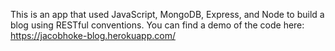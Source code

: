 This is an app that used JavaScript, MongoDB, Express, and Node to build a blog using RESTful conventions.
You can find a demo of the code here:
https://jacobhoke-blog.herokuapp.com/
